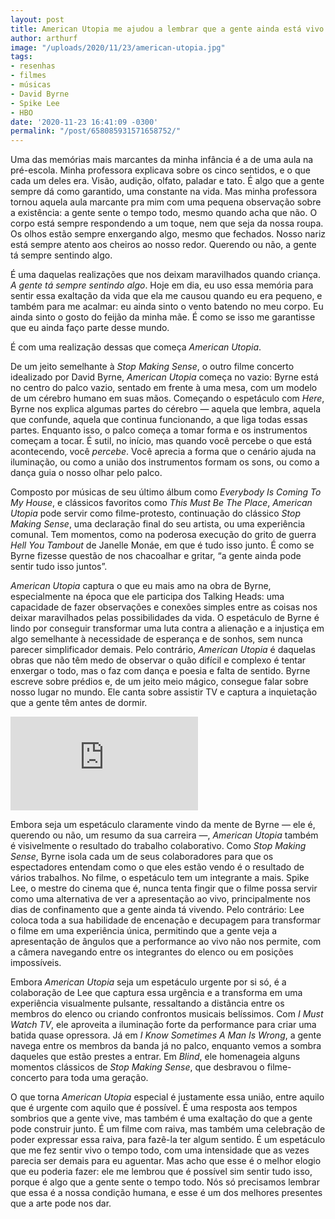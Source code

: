 ```yaml
---
layout: post
title: American Utopia me ajudou a lembrar que a gente ainda está vivo
author: arthurf
image: "/uploads/2020/11/23/american-utopia.jpg"
tags:
- resenhas
- filmes
- músicas
- David Byrne
- Spike Lee
- HBO
date: '2020-11-23 16:41:09 -0300'
permalink: "/post/658085931571658752/"
---
```

Uma das memórias mais marcantes da minha infância é a de uma aula na pré-escola. Minha professora explicava sobre os cinco sentidos, e o que cada um deles era. Visão, audição, olfato, paladar e tato. É algo que a gente sempre dá como garantido, uma constante na vida. Mas minha professora tornou aquela aula marcante pra mim com uma pequena observação sobre a existência: a gente sente o tempo todo, mesmo quando acha que não. O corpo está sempre respondendo a um toque, nem que seja da nossa roupa. Os olhos estão sempre enxergando algo, mesmo que fechados. Nosso nariz está sempre atento aos cheiros ao nosso redor. Querendo ou não, a gente tá sempre sentindo algo.

É uma daquelas realizações que nos deixam maravilhados quando criança. *A gente tá sempre sentindo algo*. Hoje em dia, eu uso essa memória para sentir essa exaltação da vida que ela me causou quando eu era pequeno, e também para me acalmar: eu ainda sinto o vento batendo no meu corpo. Eu ainda sinto o gosto do feijão da minha mãe. É como se isso me garantisse que eu ainda faço parte desse mundo.

É com uma realização dessas que começa *American Utopia*.

De um jeito semelhante à *Stop Making Sense*, o outro filme concerto idealizado por David Byrne, *American Utopia* começa no vazio: Byrne está no centro do palco vazio, sentado em frente à uma mesa, com um modelo de um cérebro humano em suas mãos. Começando o espetáculo com *Here*, Byrne nos explica algumas partes do cérebro — aquela que lembra, aquela que confunde, aquela que continua funcionando, a que liga todas essas partes. Enquanto isso, o palco começa a tomar forma e os instrumentos começam a tocar. É sutil, no início, mas quando você percebe o que está acontecendo, você *percebe*. Você aprecia a forma que o cenário ajuda na iluminação, ou como a união dos instrumentos formam os sons, ou como a dança guia o nosso olhar pelo palco.

Composto por músicas de seu último álbum como *Everybody Is Coming To My House*, e clássicos favoritos como *This Must Be The Place*, *American Utopia* pode servir como filme-protesto, continuação do clássico *Stop Making Sense*, uma declaração final do seu artista, ou uma experiência comunal. Tem momentos, como na poderosa execução do grito de guerra *Hell You Tambout* de Janelle Monáe, em que é tudo isso junto. É como se Byrne fizesse questão de nos chacoalhar e gritar, “a gente ainda pode sentir tudo isso juntos”.

*American Utopia* captura o que eu mais amo na obra de Byrne, especialmente na época que ele participa dos Talking Heads: uma capacidade de fazer observações e conexões simples entre as coisas nos deixar maravilhados pelas possibilidades da vida.  O espetáculo de Byrne é lindo por conseguir transformar uma luta contra a alienação e a injustiça em algo semelhante à necessidade de esperança e de sonhos, sem nunca parecer simplificador demais. Pelo contrário, *American Utopia* é daquelas obras que não têm medo de observar o quão difícil e complexo é tentar enxergar o todo, mas o faz com dança e poesia e falta de sentido. Byrne escreve sobre prédios e, de um jeito meio mágico, consegue falar sobre nosso lugar no mundo. Ele canta sobre assistir TV e captura a inquietação que a gente têm antes de dormir.

<iframe class="full-width" src="https://www.youtube.com/embed/lg4hcgtjDPc" frameborder="0" allow="accelerometer; autoplay; clipboard-write; encrypted-media; gyroscope; picture-in-picture" allowfullscreen></iframe>

Embora seja um espetáculo claramente vindo da mente de Byrne — ele é, querendo ou não, um resumo da sua carreira —, *American Utopia* também é visivelmente o resultado do trabalho colaborativo. Como *Stop Making Sense*, Byrne isola cada um de seus colaboradores para que os espectadores entendam como o que eles estão vendo é o resultado de vários trabalhos. No filme, o espetáculo tem um integrante a mais. Spike Lee, o mestre do cinema que é, nunca tenta fingir que o filme possa servir como uma alternativa de ver a apresentação ao vivo, principalmente nos dias de confinamento que a gente ainda tá vivendo. Pelo contrário: Lee coloca toda a sua habilidade de encenação e decupagem para transformar o filme em uma experiência única, permitindo que a gente veja a apresentação de ângulos que a performance ao vivo não nos permite, com a câmera navegando entre os integrantes do elenco ou em posições impossíveis.

Embora *American Utopia* seja um espetáculo urgente por si só, é a colaboração de Lee que captura essa urgência e a transforma em uma experiência visualmente pulsante, ressaltando a distância entre os membros do elenco ou criando confrontos musicais belíssimos. Com *I Must Watch TV*, ele aproveita a iluminação forte da performance para criar uma batida quase opressora. Já em *I Know Sometimes A Man Is Wrong*, a gente navega entre os membros da banda já no palco, enquanto vemos a sombra daqueles que estão prestes a entrar. Em *Blind*, ele homenageia alguns momentos clássicos de *Stop Making Sense*, que desbravou o filme-concerto para toda uma geração.

O que torna *American Utopia* especial é justamente essa união, entre aquilo que é urgente com aquilo que é possível. É uma resposta aos tempos sombrios que a gente vive, mas também é uma exaltação do que a gente pode construir junto. É um filme com raiva, mas também uma celebração de poder expressar essa raiva, para fazê-la ter algum sentido. É um espetáculo que me fez sentir vivo o tempo todo, com uma intensidade que as vezes parecia ser demais para eu aguentar. Mas acho que esse é o melhor elogio que eu poderia fazer: ele me lembrou que é possível sim sentir tudo isso, porque é algo que a gente sente o tempo todo. Nós só precisamos lembrar que essa é a nossa condição humana, e esse é um dos melhores presentes que a arte pode nos dar.
